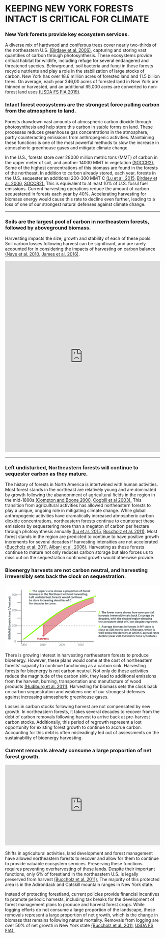 # KEEPING NEW YORK FORESTS INTACT IS CRITICAL FOR CLIMATE 

### New York forests provide key ecosystem services.
A diverse mix of hardwood and coniferous trees cover nearly two-thirds of the northeastern U.S. [(Birdsey et al. 2006)](https://doi.org/10.2134/jeq2005.0162), capturing and storing vast quantities of carbon through photosynthesis. These ecosystems provide critical habitat for wildlife, including refuge for several endangered and threatened species. Belowground, soil bacteria and fungi in these forests recycle nutrients and play a role in the stabilization of large stocks of carbon. New York has over 18.6 million acres of forested land and 11.5 billion trees. On average, each year 246,00 acres of forested land in New York are thinned or harvested, and an additional 65,000 acres are converted to non-forest land uses [(USDA FS FIA 2019)](https://www.fs.fed.us/nrs/pubs/ru/ru_fs250.pdf).    

### Intact forest ecosystems are the strongest force pulling carbon from the atmosphere to land.

Forests drawdown vast amounts of atmospheric carbon dioxide through photosynthesis and help store this carbon in stable forms on land. These processes reduces greenhouse gas concentrations in the atmosphere, partly counteracting emissions from anthropegenic activities. Maintaining these functions is one of the most powerful methods to slow the increase in atmospheric greenhouse gases and mitigate climate change. 

In the U.S., forests store over 28000 million metric tons (MMT) of carbon in the upper meter of soil, and another 14000 MMT in vegetation [(SOCCR2).](https://carbon2018.globalchange.gov/chapter/9/) Some of the highest concentrations of this biomass are found in
the forests of the northeast. In addition to carbon already stored, each year, forests in the U.S. sequester an additional 200-300 MMT C [(Lu et al. 2015,](https://doi.org/10.1002/2014JG002818) [Birdsey et al. 2006,](https://doi.org/10.2134/jeq2005.0162) [SOCCR2).](https://carbon2018.globalchange.gov/chapter/9/) This is equivalent to at least 10% of U.S. fossil fuel emissions. Current harvesting operations reduce the amount of carbon sequestered in forests each year by 40%. Accelerating harvesting for biomass energy would cause this rate to decline even further, leading to a loss of one of our strongest natural defenses against climate change.

***
### Soils are the largest pool of carbon in northeastern forests, followed by aboveground biomass.
Harvesting impacts the size, growth and stability of each of these pools. Soil carbon losses following harvest can be significant, and are rarely accounted for in considering the impacts of harvesting on carbon balance [(Nave et al. 2010,](https://doi.org/10.1016/j.foreco.2009.12.009) [James et al. 2016)](https://doi.org/10.3390/f7120308).

<iframe title="" aria-label="chart" id="datawrapper-chart-x5VRx" src="https://datawrapper.dwcdn.net/x5VRx/1/" scrolling="no" frameborder="0" style="width: 0; min-width: 100% !important; border: none;" height="622"></iframe><script type="text/javascript">!function(){"use strict";window.addEventListener("message",(function(a){if(void 0!==a.data["datawrapper-height"])for(var e in a.data["datawrapper-height"]){var t=document.getElementById("datawrapper-chart-"+e)||document.querySelector("iframe[src*='"+e+"']");t&&(t.style.height=a.data["datawrapper-height"][e]+"px")}}))}();
</script>

***
### Left undisturbed, Northeastern forests will continue to sequester carbon as they mature.

The history of forests in North America is intertwined with human activities. Most forest stands in the northeast are relatively young and are dominated by growth following the abandonment of agricultural fields in the region in the mid-1800s [(Compton and Boone 2000,](https://doi.org/10.1890/0012-9658(2000)081[2314:LTIOAO]2.0.CO;2) [Cogbill et al 2003).](https://doi.org/10.1046/j.1365-2699.2002.00757.x) This transition from agricultural activities has allowed northeastern forests to play a unique, ongoing role in mitigating climate change. While global anthropogenic activities have dramatically increased atmospheric carbon dioxide concentrations, northeastern forests continue to counteract these emissions by sequestering more than a megaton of carbon per hectare through photosynthesis annually [(Lu et al. 2015,](https://doi.org/10.1002/2014JG002818) [Buccholz et al. 2011)](https://forestindustries.eu/sites/default/files/userfiles/1file/report_biomass_2011.pdf). Most forest stands in the region are predicted to continue to have positive growth increments for several decades if harvesting intensities are not accelerated [(Buccholz et al. 2011,](https://forestindustries.eu/sites/default/files/userfiles/1file/report_biomass_2011.pdf) [Albani et al. 2006)](https://doi.org/10.1111/j.1365-2486.2006.01254.x). Harvesting as these forests continue to mature not only reduces carbon storage but also forces us to miss out on the sequestration continued growth would otherwise provide.

### Bioenergy harvests are not carbon neutral, and harvesting irreversibly sets back the clock on sequestration.

![Alt Text](PROJECTION.jpg)
 
There is growing interest in harvesting northeastern forests to produce bioenergy. However, these plans would come at the cost of northeastern forests’ capacity to continue functioning as a carbon sink. Harvesting forests for bioenergy is not carbon neutral. Not only do these activities reduce the magnitude of the carbon sink, they lead to additional emissions from the harvest, burning, transportation and manufacture of wood products [(Hudiburg et al. 2011)](https://www.nature.com/articles/nclimate1264). Harvesting for biomass sets the clock back on carbon sequestration and weakens one of our strongest defenses against increasing atmospheric greenhouse gases. 

Losses in carbon stocks following harvest are not compensated by new growth. In northeastern forests, it takes several decades to recover from the debt of carbon removals following harvest to arrive back at pre-harvest carbon stocks. Additionally, this period of regrowth represent a lost opportunity for existing forest growth to continue to accrue carbon. Accounting for this debt is often misleadingly led out of assessments on the sustainability of bioenergy harvesting.

### Current removals already consume a large proportion of net forest growth.
 
<iframe title="New York Forest Growth " aria-label="Bar Chart" id="datawrapper-chart-Iioi2" src="https://datawrapper.dwcdn.net/Iioi2/1/" scrolling="no" frameborder="0" style="width: 0; min-width: 100% !important; border: none;" height="262"></iframe><script type="text/javascript">!function(){"use strict";window.addEventListener("message",(function(a){if(void 0!==a.data["datawrapper-height"])for(var e in a.data["datawrapper-height"]){var t=document.getElementById("datawrapper-chart-"+e)||document.querySelector("iframe[src*='"+e+"']");t&&(t.style.height=a.data["datawrapper-height"][e]+"px")}}))}();
</script>

Shifts in agricultural activities, land development and forest management have allowed northeastern forests to recover and allow for them to continue to provide valuable ecosystem services. Preserving these functions requires preventing overharvesting of these lands. Despite their important functions, only 6% of forestland in the northeastern
U.S. is legally preserved from harvest [(Buccholz et al. 2011).](https://forestindustries.eu/sites/default/files/userfiles/1file/report_biomass_2011.pdf) The majority of this protected area is in the Adirondack and Catskill mountain ranges in New York state.

Instead of protecting forestland, current policies provide financial incentives to promote periodic harvests, including tax breaks for the development of forest management
plans to produce and harvest forest crops. While logging efforts do not consume a large proportion of the landscape, these removals represent a large proportion of net growth, which is the change in biomass that remains following natural mortality. Removals from logging are over 50% of net growth in New York state [(Buccholz et al. 2011,](https://forestindustries.eu/sites/default/files/userfiles/1file/report_biomass_2011.pdf) [USDA FS FIA).](https://public.tableau.com/views/FIA_OneClick_V1_2/Factsheet?%3AshowVizHome=no)
